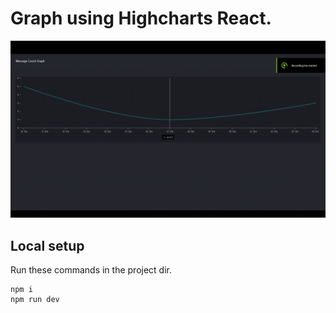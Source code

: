 # Graph using Highcharts React.

![Demo](https://github.com/Leo5661/Channel-Graph/blob/main/src/assets/clip.gif)

## Local setup
Run these commands in the project dir.
```
npm i
npm run dev
```

